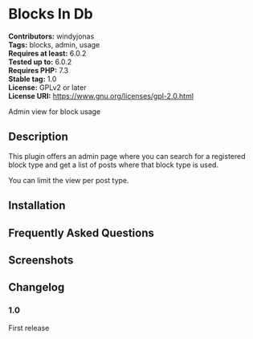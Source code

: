 # Blocks In Db #
**Contributors:** windyjonas  
**Tags:** blocks, admin, usage  
**Requires at least:** 6.0.2  
**Tested up to:** 6.0.2  
**Requires PHP:** 7.3  
**Stable tag:** 1.0  
**License:** GPLv2 or later  
**License URI:** https://www.gnu.org/licenses/gpl-2.0.html  

Admin view for block usage

## Description ##

This plugin offers an admin page where you can search for a registered block type and get a list of posts where that block type is used.

You can limit the view per post type.


## Installation ##

## Frequently Asked Questions ##

## Screenshots ##

## Changelog ##

### 1.0 ###
First release